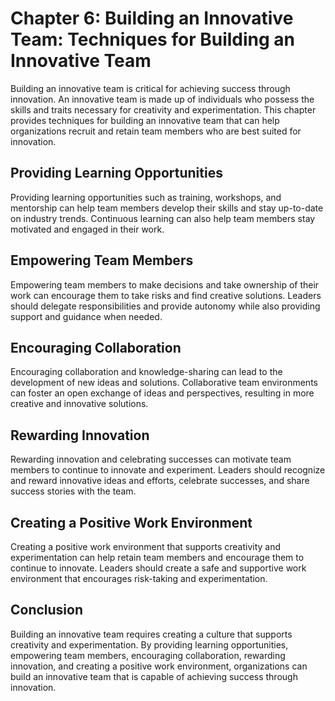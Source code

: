 Chapter 6: Building an Innovative Team: Techniques for Building an Innovative Team
==================================================================================

Building an innovative team is critical for achieving success through innovation. An innovative team is made up of individuals who possess the skills and traits necessary for creativity and experimentation. This chapter provides techniques for building an innovative team that can help organizations recruit and retain team members who are best suited for innovation.

Providing Learning Opportunities
--------------------------------

Providing learning opportunities such as training, workshops, and mentorship can help team members develop their skills and stay up-to-date on industry trends. Continuous learning can also help team members stay motivated and engaged in their work.

Empowering Team Members
-----------------------

Empowering team members to make decisions and take ownership of their work can encourage them to take risks and find creative solutions. Leaders should delegate responsibilities and provide autonomy while also providing support and guidance when needed.

Encouraging Collaboration
-------------------------

Encouraging collaboration and knowledge-sharing can lead to the development of new ideas and solutions. Collaborative team environments can foster an open exchange of ideas and perspectives, resulting in more creative and innovative solutions.

Rewarding Innovation
--------------------

Rewarding innovation and celebrating successes can motivate team members to continue to innovate and experiment. Leaders should recognize and reward innovative ideas and efforts, celebrate successes, and share success stories with the team.

Creating a Positive Work Environment
------------------------------------

Creating a positive work environment that supports creativity and experimentation can help retain team members and encourage them to continue to innovate. Leaders should create a safe and supportive work environment that encourages risk-taking and experimentation.

Conclusion
----------

Building an innovative team requires creating a culture that supports creativity and experimentation. By providing learning opportunities, empowering team members, encouraging collaboration, rewarding innovation, and creating a positive work environment, organizations can build an innovative team that is capable of achieving success through innovation.
